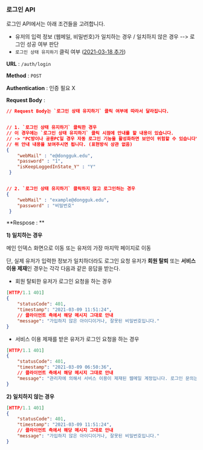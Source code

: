 ### 로그인 API



로그인 API에서는 아래 조건들을 고려합니다. 

- 유저의 입력 정보 (웹메일, 비밀번호)가 일치하는 경우 / 일치하지 않은 경우 --> 로그인 성공 여부 판단 
- `로그인 상태 유지하기` 클릭 여부 (<u>2021-03-18 추가</u>)

**URL** : `/auth/login` 

**Method** : `POST`

**Authentication** : 인증 필요 X 

**Request Body** : 

```json
// Request Body는 `로그인 상태 유지하기` 클릭 여부에 따라서 달라집니다. 


// 1. `로그인 상태 유지하기` 클릭한 경우
// 이 경우에는 `로그인 상태 유지하기` 클릭 시점에 안내를 할 내용이 있습니다. 
// -> "PC방이나 공용PC일 경우 자동 로그인 기능을 활성화하면 보안이 위험할 수 있습니다" (빨간 글씨)
// 위 안내 내용을 보여주시면 됩니다. (표현방식 상관 없음)
{
    "webMail" : "e@dongguk.edu",
    "password" : "1",
    "isKeepLoggedInState_Y" : "Y"
 }


// 2. `로그인 상태 유지하기` 클릭하지 않고 로그인하는 경우 
{
    "webMail" : "example@dongguk.edu",
    "password" : "비밀번호"
 }
```



**Respose : **

**1) 일치하는 경우**

메인 인덱스 화면으로 이동 또는 유저의 가장 마지막 페이지로 이동

단, 실제 유저가 입력한 정보가 일치하더라도 로그인 요청 유저가 **회원 탈퇴** 또는 **서비스 이용 제재**인 경우는 각각 다음과 같은 응답을 받는다.

- 회원 탈퇴한 유저가 로그인 요청을 하는 경우

```json
[HTTP/1.1 401]
{
    "statusCode": 401,
    "timestamp": "2021-03-09 11:51:24",
    // 클라이언트 측에서 해당 메시지 그대로 안내
    "message": "가입하지 않은 아이디이거나, 잘못된 비밀번호입니다." 
}
```

- 서비스 이용 제재를 받은 유저가 로그인 요청을 하는 경우

```json
[HTTP/1.1 401]
{
    "statusCode": 401,
    "timestamp": "2021-03-09 06:50:36",
    // 클라이언트 측에서 해당 메시지 그대로 안내
    "message": "관리자에 의해서 서비스 이용이 제재된 웹메일 계정입니다. 로그인 문의는 관리자 메일을 통해 연락해주세요."
}
```

**2) 일치하지 않는 경우**

```json
[HTTP/1.1 401]
{
    "statusCode": 401,
    "timestamp": "2021-03-09 11:51:24",
    // 클라이언트 측에서 해당 메시지 그대로 안내
    "message": "가입하지 않은 아이디이거나, 잘못된 비밀번호입니다."
}
```

